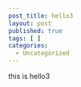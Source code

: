```yaml
---
post_title: hello3
layout: post
published: true
tags: [ ]
categories:
  - Uncategorized
---
```

this is hello3
